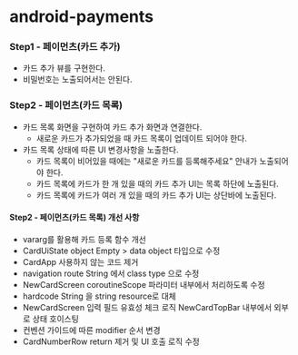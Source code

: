 # android-payments

### Step1 - 페이먼츠(카드 추가)
- 카드 추가 뷰를 구현한다.
- 비밀번호는 노출되어서는 안된다.

### Step2 - 페이먼츠(카드 목록)
- 카드 목록 화면을 구현하여 카드 추가 화면과 연결한다.
  - 새로운 카드가 추가되었을 때 카드 목록이 업데이트 되어야 한다.
- 카드 목록 상태에 따른 UI 변경사항을 노출한다.
  - 카드 목록이 비어있을 때에는 "새로운 카드를 등록해주세요" 안내가 노출되어야 한다.
  - 카드 목록에 카드가 한 개 있을 때의 카드 추가 UI는 목록 하단에 노출된다.
  - 카드 목록에 카드가 여러 개 있을 때의 카드 추가 UI는 상단바에 노출된다.

#### Step2 - 페이먼츠(카드 목록) 개선 사항
- vararg를 활용해 카드 등록 함수 개선
- CardUiState object Empty > data object 타입으로 수정
- CardApp 사용하지 않는 코드 제거
- navigation route String 에서 class type 으로 수정
- NewCardScreen coroutineScope 파라미터 내부에서 처리하도록 수정
- hardcode String 을 string resource로 대체
- NewCardScreen 입력 필드 유효성 체크 로직 NewCardTopBar 내부에서 외부로 상태 호이스팅
- 컨벤션 가이드에 따른 modifier 순서 변경
- CardNumberRow return 제거 및 UI 호출 로직 수정
